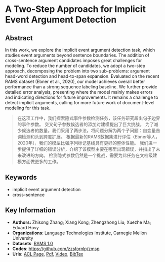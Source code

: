 # A Two-Step Approach for Implicit Event Argument Detection
## Abstract
In this work, we explore the implicit event argument detection task, which studies event arguments beyond sentence boundaries. The addition of cross-sentence argument candidates imposes great challenges for modeling. To reduce the number of candidates, we adopt a two-step approach, decomposing the problem into two sub-problems: argument head-word detection and head-to-span expansion. Evaluated on the recent RAMS dataset (Ebner et al., 2020), our model achieves overall better performance than a strong sequence labeling baseline. We further provide detailed error analysis, presenting where the model mainly makes errors and indicating directions for future improvements. It remains a challenge to detect implicit arguments, calling for more future work of document-level modeling for this task.
> 在这项工作中，我们探索隐式事件参数检测任务，该任务研究超出句子边界的事件参数。 交叉句子参数候选者的添加对建模提出了巨大挑战。 为了减少候选者的数量，我们采用了两步法，将问题分解为两个子问题：自变量首词检测和头到跨度扩展。 根据最新的RAMS数据集进行评估（Ebner等人，2020年），我们的模型比强序列标记基线具有更好的整体性能。 我们进一步提供了详细的错误分析，介绍了该模型主要在哪里出现错误，并指出了未来改进的方向。 检测隐式参数仍然是一个挑战，需要为此任务在文档级建模方面做更多的工作。
## Keywords
- implicit event argument detection
- cross-sentence
## Key Information
- **Authors:** Zhisong Zhang; Xiang Kong; Zhengzhong Liu; Xuezhe Ma; Eduard Hovy
- **Organizations**: Language Technologies Institute, Carnegie Mellon University
- **Datasets**: [RAMS 1.0](https://nlp.jhu.edu/rams/RAMS_1.0b.tar.gz)
- **Codes**: <https://github.com/zzsfornlp/zmsp>
- **Urls:** [ACL Page](https://www.aclweb.org/anthology/2020.acl-main.667/), [Pdf](https://github.com/Clearailhc/KG-NLP-Papers/blob/main/ACL/2020/EE/pdf/2020.acl-main.667.pdf), [Video](http://slideslive.com/38928918), [BibTex](https://www.aclweb.org/anthology/2020.acl-main.667.bib)
